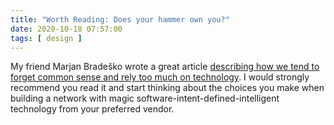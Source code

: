```yaml
---
title: "Worth Reading: Does your hammer own you?"
date: 2020-10-18 07:57:00
tags: [ design ]
---
```

My friend Marjan Bradeško wrote a great article [describing how we tend to forget common sense and rely too much on technology](https://www.linkedin.com/pulse/does-your-hammer-own-you-marjan-bradesko/). I would strongly recommend you read it and start thinking about the choices you make when building a network with magic software-intent-defined-intelligent technology from your preferred vendor.
